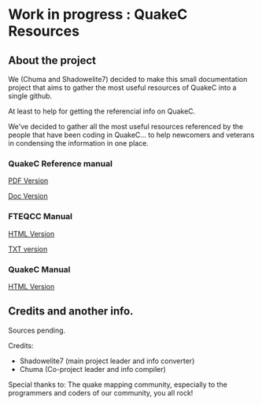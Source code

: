 # Work in progress : QuakeC Resources

## About the project

We (Chuma and Shadowelite7) decided to make this small documentation project that aims to gather the most useful resources of QuakeC into a single github.

At least to help for getting the referencial info on QuakeC.

We've decided to gather all the most useful resources referenced by the people that have been coding in QuakeC... to help newcomers and veterans in condensing the information in one place.

### QuakeC Reference manual
[PDF Version](https://github.com/USDQC/quakec-resources/blob/website/quakec.pdf)

[Doc Version](https://github.com/USDQC/quakec-resources/blob/website/quakec.docx)



### FTEQCC Manual
[HTML Version](https://github.com/USDQC/quakec-resources/blob/website/fteqcc_manual.html)

[TXT version](https://github.com/USDQC/quakec-resources/blob/website/fteqcc_manual.txt)


### QuakeC Manual
[HTML Version](https://github.com/USDQC/quakec-resources/blob/website/qcmanual.html)


## Credits and another info.

Sources pending.

Credits:
- Shadowelite7 (main project leader and info converter)
- Chuma (Co-project leader and info compiler)

Special thanks to:
The quake mapping community, especially to the programmers and coders of our community, you all rock!
